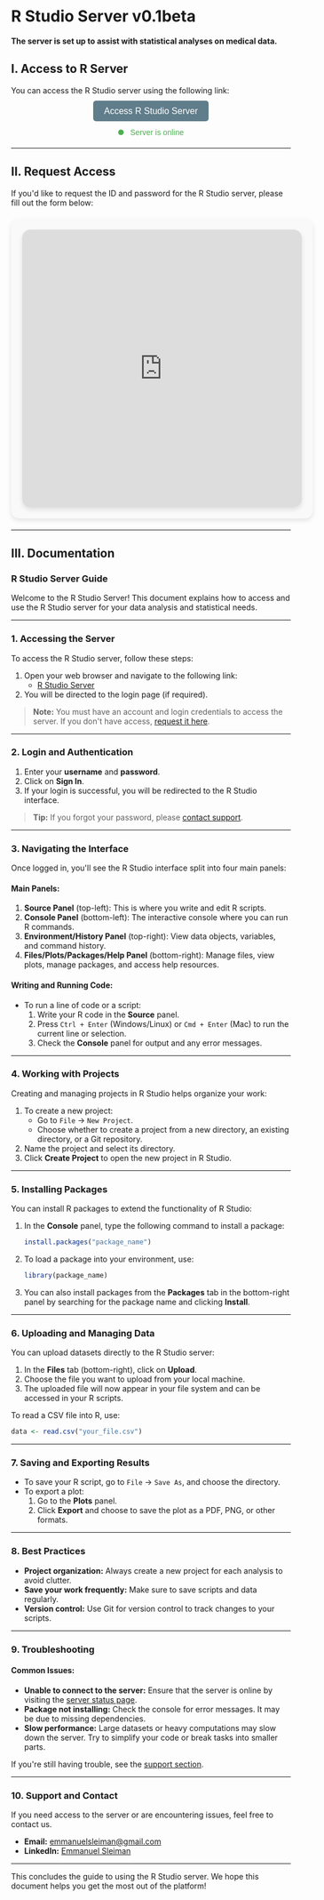 
# R Studio Server v0.1beta

**The server is set up to assist with statistical analyses on medical data.**


## I. Access to R Server

You can access the R Studio server using the following link:

<div style="text-align: center; margin: 20px 0;">
  <a href="http://134.209.84.93:8787/" target="_blank" style="padding: 10px 20px; background-color: #607D8B; color: white; text-decoration: none; border-radius: 5px; font-family: Arial, sans-serif; font-size: 16px;">Access R Studio Server</a>
</div>

<div style="text-align: center; margin-bottom: 20px;">
  <span id="status-indicator" style="display: inline-block; width: 10px; height: 10px; background-color: #4CAF50; border-radius: 50%; margin-right: 8px;"></span>
  <span id="status-text" style="font-family: Arial, sans-serif; color: #4CAF50;">Server is online</span>
</div>

---

## II. Request Access

If you'd like to request the ID and password for the R Studio server, please fill out the form below:

<div style="width: 100%; max-width: 700px; margin: 20px auto; padding: 20px; background-color: #f9f9f9; border-radius: 15px; box-shadow: 0 4px 8px rgba(0, 0, 0, 0.1);">
    <iframe src="https://docs.google.com/forms/d/e/1FAIpQLSd2rWo541S8NnbbWnRoslqktEKN7Tu3F5P7-Ax5a_skCvip9A/viewform?embedded=true" 
            width="100%" 
            height="500" 
            frameborder="0" 
            style="border-radius: 15px; overflow: hidden; box-shadow: 0 4px 8px rgba(0, 0, 0, 0.1);">
    </iframe>
</div>

---

## III. Documentation

### R Studio Server Guide

Welcome to the R Studio Server! This document explains how to access and use the R Studio server for your data analysis and statistical needs.

---

### 1. Accessing the Server

To access the R Studio server, follow these steps:

1. Open your web browser and navigate to the following link:
   - [R Studio Server](http://134.209.84.93:8787)
2. You will be directed to the login page (if required).

> **Note:** You must have an account and login credentials to access the server. If you don't have access, [request it here](#support-and-contact).

---

### 2. Login and Authentication

1. Enter your **username** and **password**.
2. Click on **Sign In**.
3. If your login is successful, you will be redirected to the R Studio interface.

> **Tip:** If you forgot your password, please [contact support](#support-and-contact).

---

### 3. Navigating the Interface

Once logged in, you'll see the R Studio interface split into four main panels:

#### Main Panels:

1. **Source Panel** (top-left): This is where you write and edit R scripts.
2. **Console Panel** (bottom-left): The interactive console where you can run R commands.
3. **Environment/History Panel** (top-right): View data objects, variables, and command history.
4. **Files/Plots/Packages/Help Panel** (bottom-right): Manage files, view plots, manage packages, and access help resources.

#### Writing and Running Code:

- To run a line of code or a script:
  1. Write your R code in the **Source** panel.
  2. Press `Ctrl + Enter` (Windows/Linux) or `Cmd + Enter` (Mac) to run the current line or selection.
  3. Check the **Console** panel for output and any error messages.

---

### 4. Working with Projects

Creating and managing projects in R Studio helps organize your work:

1. To create a new project:
   - Go to `File` -> `New Project`.
   - Choose whether to create a project from a new directory, an existing directory, or a Git repository.
2. Name the project and select its directory.
3. Click **Create Project** to open the new project in R Studio.

---

### 5. Installing Packages

You can install R packages to extend the functionality of R Studio:

1. In the **Console** panel, type the following command to install a package:
   ```r
   install.packages("package_name")
   ```
2. To load a package into your environment, use:
   ```r
   library(package_name)
   ```
3. You can also install packages from the **Packages** tab in the bottom-right panel by searching for the package name and clicking **Install**.

---

### 6. Uploading and Managing Data

You can upload datasets directly to the R Studio server:

1. In the **Files** tab (bottom-right), click on **Upload**.
2. Choose the file you want to upload from your local machine.
3. The uploaded file will now appear in your file system and can be accessed in your R scripts.

To read a CSV file into R, use:
```r
data <- read.csv("your_file.csv")
```

---

### 7. Saving and Exporting Results

- To save your R script, go to `File` -> `Save As`, and choose the directory.
- To export a plot:
  1. Go to the **Plots** panel.
  2. Click **Export** and choose to save the plot as a PDF, PNG, or other formats.

---

### 8. Best Practices

- **Project organization:** Always create a new project for each analysis to avoid clutter.
- **Save your work frequently:** Make sure to save scripts and data regularly.
- **Version control:** Use Git for version control to track changes to your scripts.

---

### 9. Troubleshooting

#### Common Issues:

- **Unable to connect to the server:** Ensure that the server is online by visiting the [server status page](http://134.209.84.93/).
- **Package not installing:** Check the console for error messages. It may be due to missing dependencies.
- **Slow performance:** Large datasets or heavy computations may slow down the server. Try to simplify your code or break tasks into smaller parts.

If you're still having trouble, see the [support section](#support-and-contact).

---

### 10. Support and Contact

If you need access to the server or are encountering issues, feel free to contact us.

- **Email:** [emmanuelsleiman@gmail.com](mailto:emmanuelsleiman@gmail.com)
- **LinkedIn:** [Emmanuel Sleiman](https://fr.linkedin.com/in/emmanuel-sleiman-0354272b4)

---

This concludes the guide to using the R Studio server. We hope this document helps you get the most out of the platform!